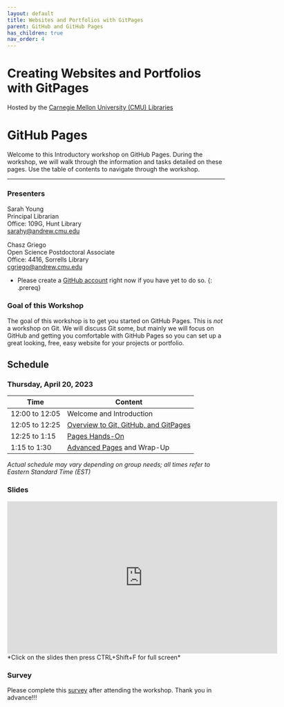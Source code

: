 ```yaml
---
layout: default
title: Websites and Portfolios with GitPages
parent: GitHub and GitHub Pages
has_children: true
nav_order: 4
---
```


# Creating Websites and Portfolios with GitPages
Hosted by the [Carnegie Mellon University (CMU) Libraries](https://www.library.cmu.edu/)

# GitHub Pages

Welcome to this Introductory workshop on GitHub Pages. During the workshop, we will walk through the information and tasks detailed on these pages. Use the table of contents to navigate through the workshop.

____
### Presenters
Sarah Young <a href='https://github.com/rootsandberries' target='_blank'><img src='../content/img/GitHub-Mark-custom.svg' style='width:15px; padding:0; border:none !important;'></a>  
Principal Librarian  
Office: 109G, Hunt Library  
[sarahy@andrew.cmu.edu](mailto:sarahy@andrew.cmu.edu)

Chasz Griego <a href='https://github.com/chaszg' target='_blank'><img src='../content/img/GitHub-Mark-custom.svg' style='width:15px; padding:0; border:none !important;'></a>  
Open Science Postdoctoral Associate  
Office: 4416, Sorrells Library  
[cgriego@andrew.cmu.edu](mailto:cgriego@andrew.cmu.edu)

- Please create a [GitHub account](https://github.com/) right now if you have yet to do so.
{: .prereq}

### Goal of this Workshop
The goal of this workshop is to get you started on GitHub Pages. This is *not* a workshop on Git. We will discuss Git some, but mainly we will focus on GitHub and getting you comfortable with GitHub Pages so you can set up a great looking, free, easy website for your projects or portfolio.

## Schedule

### Thursday, April 20, 2023

| Time | Content|
| --- | ---|
| 12:00 to 12:05 | Welcome and Introduction|
| 12:05 to 12:25 | [Overview to Git, GitHub, and GitPages](../GH_Pages_Materials/GH-Pages-Background-Info.html)|
|12:25 to 1:15|[Pages Hands-On](../GH_Pages_Materials/GH-Pages-Hands-On.html)|
| 1:15 to 1:30|[Advanced Pages](../GH_Pages_Materials/GH-Pages-Advanced.html) and Wrap-Up|

_Actual schedule may vary depending on group needs; all times refer to Eastern Standard Time (EST)_    

### Slides  
<iframe src="https://docs.google.com/presentation/d/e/2PACX-1vRda_iDkyPInOqL1YLCejV-9djrF9_a_DVQSNM8wUXn6n-qLGVfbDPr1SC0UWFl5RwaL8HSta4a4rUx/embed?start=false&loop=false&delayms=60000" frameborder="0" width="625" height="352" allowfullscreen="true" mozallowfullscreen="true" webkitallowfullscreen="true"></iframe> *Click on the slides then press CTRL+Shift+F for full screen*


### Survey  
Please complete this [survey](https://forms.gle/P3VN7RLbhB66y8yk7) after attending the workshop. Thank you in advance!!!
